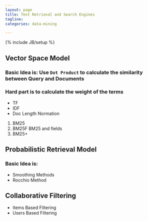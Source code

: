 ```yaml
---
layout: page
title: Text Retrieval and Search Engines
tagline:
categories: data-mining

---
```


{% include JB/setup %}

## Vector Space Model

### Basic Idea is: Use `Dot Product` to calculate the similarity between Query and Documents

### Hard part is to calculate the weight of the terms

- TF 
- IDF
- Doc Length Normation

1. BM25
2. BM25F BM25 and fields
3. BM25+


## Probabilistic Retrieval Model 

### Basic Idea is: 

- Smoothing Methods
- Rocchio Method

## Collaborative Filtering

- Items Based Filtering
- Users Based Filtering
